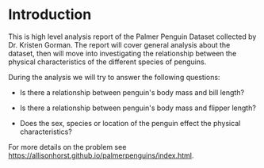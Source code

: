 # Introduction

This is high level analysis report of the Palmer Penguin Dataset collected by Dr. Kristen Gorman. 
The report will cover general analysis about the dataset, then will move into investigating the relationship between the physical characteristics of the different species of penguins. 

During the analysis we will try to answer the following questions:

* Is there a relationship between penguin's body mass and bill length?    

* Is there a relationship between penguin's body mass and flipper length?

* Does the sex, species or location of the penguin effect the physical characteristics?  

 
For more details on the problem see <https://allisonhorst.github.io/palmerpenguins/index.html>.
